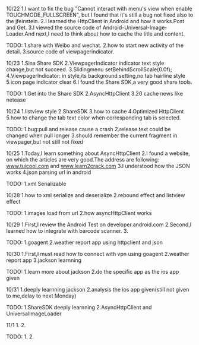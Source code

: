 10/22
1.I want to fix the bug "Cannot interact with menu's view when enable TOUCHMODE_FULLSCREEN", but I found that it's still a bug not fixed also to the jfeinstein.
2.I learned the HttpClient in Android and how it works.Post and Get.
3.I viewed the source code of Android-Universal-Image-Loader.And next,I need to think about how to cache the title and content.

TODO:
1.share with Weibo and wechat.
2.how to start new activity of the detail.
3.source code of viewpagerindicator.

10/23
1.Sina Share SDK
2.ViewpagerIndicator indicator text style change,but not succeed.
3.Slidingmenu setBehindScrollScale(0.0f);
4.ViewpagerIndicator: in style,its background setting,no tab hairline style
5.icon page indicator clear
6.I found the Share SDK,a very good share tools.

TODO:
1.Get into the Share SDK
2.AsyncHttpClient
3.20 cache news like netease

10/24
1.listview style
2.ShareSDK
3.how to cache
4.Optimized HttpClient
5.how to change the tab text color when corresponding tab is selected.

TODO:
1.bug:pull and release cause a crash
2.release text could be changed when pull longer
3.should remember the current fragment in viewpager,but not still not fixed

10/25
1.Today,I learn something about AsyncHttpClient
2.I found a website, on which the articles are very good.The address are following:
www.tuicool.com
and
www.learn2crack.com
3.I understood how the JSON works
4.json parsing url in android

TODO:
1.xml Serializable

10/28
1.how to xml serialize and deserialize
2.rebound effect and listview effect

TODO:
1.images load from url
2.how asyncHttpClient works

10/29
1.First,I review the Android Test on developer.android.com
2.Second,I learned how to integrate with barcode scanner.
3.

TODO:
1.goagent
2.weather report app using httpclient and json

10/30
1.First,I must read how to connect with vpn using goagent
2.weather report app
3.jackson learnning

TODO:
1.learn more about jackson
2.do the specific app as the ios app given

10/31
1.deeply learnning jackson
2.analysis the ios app given(still not given to me,delay to next Monday)

TODO:
1.ShareSDK deeply learnning
2.AsyncHttpClient and UniversalImageLoader

11/1
1.
2.

TODO:
1.
2.

